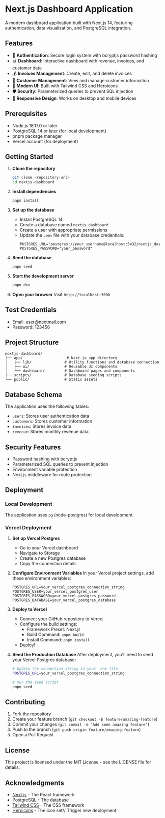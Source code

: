 # Next.js Dashboard Application

A modern dashboard application built with Next.js 14, featuring authentication, data visualization, and PostgreSQL integration.

## Features

- 🔐 **Authentication**: Secure login system with bcryptjs password hashing
- 📊 **Dashboard**: Interactive dashboard with revenue, invoices, and customer data
- 💰 **Invoices Management**: Create, edit, and delete invoices
- 👥 **Customer Management**: View and manage customer information
- 🎨 **Modern UI**: Built with Tailwind CSS and Heroicons
- 🛡️ **Security**: Parameterized queries to prevent SQL injection
- 📱 **Responsive Design**: Works on desktop and mobile devices

## Prerequisites

- Node.js 18.17.0 or later
- PostgreSQL 14 or later (for local development)
- pnpm package manager
- Vercel account (for deployment)

## Getting Started

1. **Clone the repository**
   ```bash
   git clone <repository-url>
   cd nextjs-dashboard
   ```

2. **Install dependencies**
   ```bash
   pnpm install
   ```

3. **Set up the database**
   - Install PostgreSQL 14
   - Create a database named `nextjs_dashboard`
   - Create a user with appropriate permissions
   - Update the `.env` file with your database credentials:
     ```
     POSTGRES_URL="postgres://your_username@localhost:5432/nextjs_dashboard"
     POSTGRES_PASSWORD="your_password"
     ```

4. **Seed the database**
   ```bash
   pnpm seed
   ```

5. **Start the development server**
   ```bash
   pnpm dev
   ```

6. **Open your browser**
   Visit `http://localhost:3000`

## Test Credentials

- Email: user@nextmail.com
- Password: 123456

## Project Structure

```
nextjs-dashboard/
├── app/                    # Next.js app directory
│   ├── lib/               # Utility functions and database connection
│   ├── ui/                # Reusable UI components
│   └── dashboard/         # Dashboard pages and components
├── scripts/               # Database seeding scripts
└── public/                # Static assets
```

## Database Schema

The application uses the following tables:
- `users`: Stores user authentication data
- `customers`: Stores customer information
- `invoices`: Stores invoice data
- `revenue`: Stores monthly revenue data

## Security Features

- Password hashing with bcryptjs
- Parameterized SQL queries to prevent injection
- Environment variable protection
- Next.js middleware for route protection

## Deployment

### Local Development
The application uses `pg` (node-postgres) for local development.

### Vercel Deployment
1. **Set up Vercel Postgres**
   - Go to your Vercel dashboard
   - Navigate to Storage
   - Create a new Postgres database
   - Copy the connection details

2. **Configure Environment Variables**
   In your Vercel project settings, add these environment variables:
   ```
   POSTGRES_URL=your_vercel_postgres_connection_string
   POSTGRES_USER=your_vercel_postgres_user
   POSTGRES_PASSWORD=your_vercel_postgres_password
   POSTGRES_DATABASE=your_vercel_postgres_database
   ```

3. **Deploy to Vercel**
   - Connect your GitHub repository to Vercel
   - Configure the build settings:
     - Framework Preset: Next.js
     - Build Command: `pnpm build`
     - Install Command: `pnpm install`
   - Deploy!

4. **Seed the Production Database**
   After deployment, you'll need to seed your Vercel Postgres database:
   ```bash
   # Update the connection string in your .env file
   POSTGRES_URL=your_vercel_postgres_connection_string
   
   # Run the seed script
   pnpm seed
   ```

## Contributing

1. Fork the repository
2. Create your feature branch (`git checkout -b feature/amazing-feature`)
3. Commit your changes (`git commit -m 'Add some amazing feature'`)
4. Push to the branch (`git push origin feature/amazing-feature`)
5. Open a Pull Request

## License

This project is licensed under the MIT License - see the LICENSE file for details.

## Acknowledgments

- [Next.js](https://nextjs.org/) - The React framework
- [PostgreSQL](https://www.postgresql.org/) - The database
- [Tailwind CSS](https://tailwindcss.com/) - The CSS framework
- [Heroicons](https://heroicons.com/) - The icon set// Trigger new deployment
